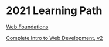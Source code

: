 # 2021 Learning Path

[Web Foundations](/web-foundations.md)

[Complete Intro to Web Development, v2](/complete-intro-to-web-development-v2.md)
